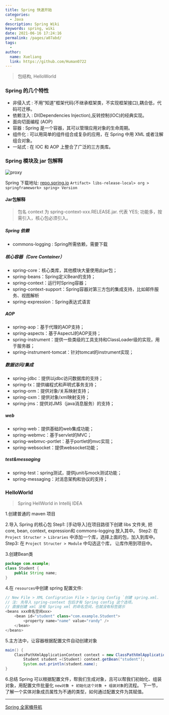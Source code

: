 ```yaml
---
title: Spring 快速开始
categories:
  - Java
description: Spring Wiki
keywords: spring, wiki
date: 2021-06-16 17:24:16
permalink: /pages/a07abd/
tags:
  -
author:
  name: Xueliang
  link: https://github.com/Human0722
---
```

> 包结构, HelloWorld

### Spring 的几个特性
- 非侵入式 : 不用"知道"框架代码(不继承框架类，不实现框架接口),耦合低，代码可迁移。
- 依赖注入 :
DI(Dependencies Injection),反转控制(IOC)的经典实现。
- 面向切面编程 (AOP)
- 容器 :
Spring 是一个容器，其可以管理应用对象的生命周期。
- 组件化 :
可以用简单的组件组合成复杂的应用，在 Spring 中用 XML 或者注解组合对象。
- 一站式 :
在 IOC 和 AOP 上整合了广泛的三方类库。


### Spring 模块及 jar 包解释
![proxy](/images/spring/struct.png)

Spring 下载地址: [repo.spring.io](https://repo.spring.io) `Artifact> libs-release-local> org > springframework> spring> Version`
#### Jar包解释
> 包名 context 为 spring-context-xxx.RELEASE.jar.  <span class="ec ec-rainbow"></span> 代表 YES; 功能多，按需引入，核心包必须引入。

##### Spring 依赖
- commons-logging : Spring所需依赖，需要下载

##### 核心容器（Core Container）

- spring-core<span class="ec ec-rainbow"></span>：核心类库，其他模块大量使用此jar包；
- spring-beans<span class="ec ec-rainbow"></span>：Spring定义Bean的支持；
- spring-context<span class="ec ec-rainbow"></span>：运行时Spring容器；
- spring-context-support：Spring容器对第三方包的集成支持，比如邮件服务、视图解析
- spring-expression<span class="ec ec-rainbow"></span>：Spring表达式语言

##### AOP
- spring-aop：基于代理的AOP支持；
- spring-aspects：基于AspectJ的AOP支持；
- spring-instrument：提供一些类级的工具支持和ClassLoader级的实现，用于服务器；
- spring-instrument-tomcat：针对tomcat的instrument实现；

##### 数据访问/集成
- spring-jdbc：提供以jdbc访问数据库的支持；
- spring-tx：提供编程式和声明式事务支持；
- spring-orm：提供对象/关系映射支持；
- spring-oxm：提供对象/xml映射支持；
- spring-jms：提供对JMS（java消息服务）的支持；

##### web
- spring-web：提供基础的web集成功能；
- spring-webmvc：基于servlet的MVC；
- spring-webmvc-portlet：基于portlet的mvc实现；
- spring-websocket：提供websocket功能；

##### test&messaging
- spring-test：spring测试，提供junit与mock测试功能；
- spring-messaging：对消息架构和协议的支持；

### HelloWorld
> Spring HellWorld in Intellij IDEA

1.创建普通的 maven 项目

2.导入 Spring 的核心包
Step1: [手动导入]在项目路径下创建 libs 文件夹, 把 core, bean, context, expression和 commons-logging 放入其中。
Step2: 在 `Project Structer > Libraries` 中添加一个库，选择上面的包，加入到库中。
Step3: 在 `Project Structer > Module` 中勾选这个库， 让库作用到项目中。

3.创建Bean类
```java
package com.example;
class Student {
	public String name;
}
```

4.在 `resources`中创建 spring 配置文件:

```java
// New File > XML Configration File > Spring Config `创建 spring.xml.
// 注: 先导入 spring-context 包后才有 Spring config 这个选项。
// 直接创建 xml 没有 Spring xml 的命名空间，也就没有标签提示
<beans xxx命名空间xxx>
	<bean id="student" class="com.example.Student">
		<property name="name" value="randy" />
	</bean>
</beans>
```

5.主方法中，让容器根据配置文件自动创建对象

```java
main() {
	ClassPathXmlApplicationContext context = new ClassPathXmlApplicationContext("spring.xml");
        Student student =(Student) context.getBean("student");
        System.out.println(student.name);
}
```
6.总结
Spring 可以根据配置文件，帮我们生成对象，且可以帮我们初始化、组装对象，用配置文件批量化 `new对象 + 初始化这个对象 + 组装对象`的流程。
下一节，了解一个实体对象成员属性为不通的类型，如何通过配置文件为其赋值。

<hr/>

[Spring 全家桶导航](/pages/spring)




